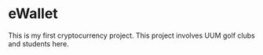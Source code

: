 # eWallet
This is my first cryptocurrency project. This project involves UUM golf clubs and students here.
